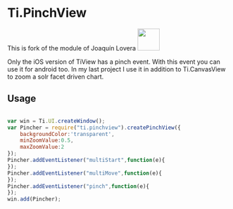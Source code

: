 # Ti.PinchView

This is fork of the module of Joaquín Lovera <img src="https://avatars3.githubusercontent.com/u/4253527?s=460&v=4" width=50 />

Only the iOS version of TiView has a pinch event. With this event you can use it for android too. In my last project I use it in addition to Ti.CanvasView to zoom a solr facet driven chart.

## Usage

```javascript

var win = Ti.UI.createWindow();
var Pincher = require("ti.pinchview").createPinchView({
	backgroundColor:'transparent',
	minZoomValue:0.5,
	maxZoomValue:2
});
Pincher.addEventListener("multiStart",function(e){
});
Pincher.addEventListener("multiMove",function(e){
});
Pincher.addEventListener("pinch",function(e){
});
win.add(Pincher);


```

